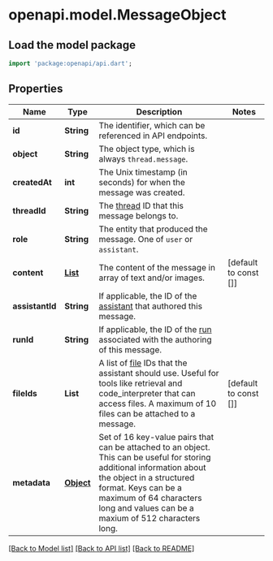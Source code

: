 # openapi.model.MessageObject

## Load the model package
```dart
import 'package:openapi/api.dart';
```

## Properties
Name | Type | Description | Notes
------------ | ------------- | ------------- | -------------
**id** | **String** | The identifier, which can be referenced in API endpoints. | 
**object** | **String** | The object type, which is always `thread.message`. | 
**createdAt** | **int** | The Unix timestamp (in seconds) for when the message was created. | 
**threadId** | **String** | The [thread](/docs/api-reference/threads) ID that this message belongs to. | 
**role** | **String** | The entity that produced the message. One of `user` or `assistant`. | 
**content** | [**List<MessageObjectContentInner>**](MessageObjectContentInner.md) | The content of the message in array of text and/or images. | [default to const []]
**assistantId** | **String** | If applicable, the ID of the [assistant](/docs/api-reference/assistants) that authored this message. | 
**runId** | **String** | If applicable, the ID of the [run](/docs/api-reference/runs) associated with the authoring of this message. | 
**fileIds** | **List<String>** | A list of [file](/docs/api-reference/files) IDs that the assistant should use. Useful for tools like retrieval and code_interpreter that can access files. A maximum of 10 files can be attached to a message. | [default to const []]
**metadata** | [**Object**](.md) | Set of 16 key-value pairs that can be attached to an object. This can be useful for storing additional information about the object in a structured format. Keys can be a maximum of 64 characters long and values can be a maxium of 512 characters long.  | 

[[Back to Model list]](../README.md#documentation-for-models) [[Back to API list]](../README.md#documentation-for-api-endpoints) [[Back to README]](../README.md)


